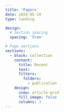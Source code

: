 ```yaml
---
title: 'Papers'
date: 2024-05-19
type: landing

design:
  # Section spacing
  spacing: '5rem'

# Page sections
sections:
  - block: collection
    content:
      title: Recent
      text: 
      filters:
        folders:
          - publication
    design:
      view: article-grid
      fill_image: false
      columns: 3
---
```

